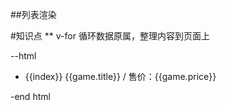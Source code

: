 ##列表渲染

#知识点
**  v-for
循环数据原属，整理内容到页面上

--html
<!DOCTYPE html>
<html lang="en">
<head>
    <meta charset="UTF-8">
    <meta name="viewport" content="width-device-width,initial-scale=1">
    <script src="https://unpkg.com/vue@2.6.10/dist/vue.js"></script>
    <title>lesson14-列表渲染</title>
</head>
<body>
    <div id="myApp">
        <ul>
            <li v-for="(game,index) in games">{{index}} {{game.title}} / 售价：{{game.price}}</li>
        </ul>
    </div>
    <script>
        var myApp=new Vue({
           el:'#myApp',
            data:{
               games: [
                    {title:"我的世界1",price:100},
                    {title:"我的世界2",price:200},
                    {title:"我的世界3",price:300}
               ]
            },
        });
    </script>
</body>
</html>

-end html